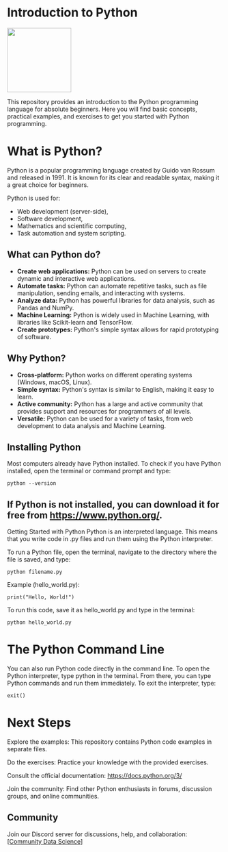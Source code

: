 # Introduction to Python

<img src="https://user-images.githubusercontent.com/62218105/80657810-093ef780-8a5b-11ea-92d9-572515448098.jpg" height="150" width="150">

This repository provides an introduction to the Python programming language for absolute beginners. Here you will find basic concepts, practical examples, and exercises to get you started with Python programming.

# What is Python?
Python is a popular programming language created by Guido van Rossum and released in 1991. It is known for its clear and readable syntax, making it a great choice for beginners.

Python is used for:

- Web development (server-side),
- Software development,
- Mathematics and scientific computing,
- Task automation and system scripting.

## What can Python do?

- **Create web applications:** Python can be used on servers to create dynamic and interactive web applications.
- **Automate tasks:** Python can automate repetitive tasks, such as file manipulation, sending emails, and interacting with systems.
- **Analyze data:** Python has powerful libraries for data analysis, such as Pandas and NumPy.
- **Machine Learning:** Python is widely used in Machine Learning, with libraries like Scikit-learn and TensorFlow.
- **Create prototypes:** Python's simple syntax allows for rapid prototyping of software.

## Why Python?

- **Cross-platform:** Python works on different operating systems (Windows, macOS, Linux).
- **Simple syntax:** Python's syntax is similar to English, making it easy to learn.
- **Active community:** Python has a large and active community that provides support and resources for programmers of all levels.
- **Versatile:** Python can be used for a variety of tasks, from web development to data analysis and Machine Learning.

## Installing Python

Most computers already have Python installed. To check if you have Python installed, open the terminal or command prompt and type:

```
python --version
```

## If Python is not installed, you can download it for free from https://www.python.org/.

Getting Started with Python
Python is an interpreted language. This means that you write code in .py files and run them using the Python interpreter.

To run a Python file, open the terminal, navigate to the directory where the file is saved, and type:

```
python filename.py
```
Example (hello_world.py):
```
print("Hello, World!")
```
To run this code, save it as hello_world.py and type in the terminal:
```
python hello_world.py
```

# The Python Command Line

You can also run Python code directly in the command line. To open the Python interpreter, type python in the terminal. From there, you can type Python commands and run them immediately. To exit the interpreter, type:
```
exit()
```
# Next Steps

Explore the examples: This repository contains Python code examples in separate files.

Do the exercises: Practice your knowledge with the provided exercises.

Consult the official documentation: https://docs.python.org/3/

Join the community: Find other Python enthusiasts in forums, discussion groups, and online communities.

## Community

Join our Discord server for discussions, help, and collaboration: [[Community Data Science](https://discord.gg/7HhwtwhW)]
